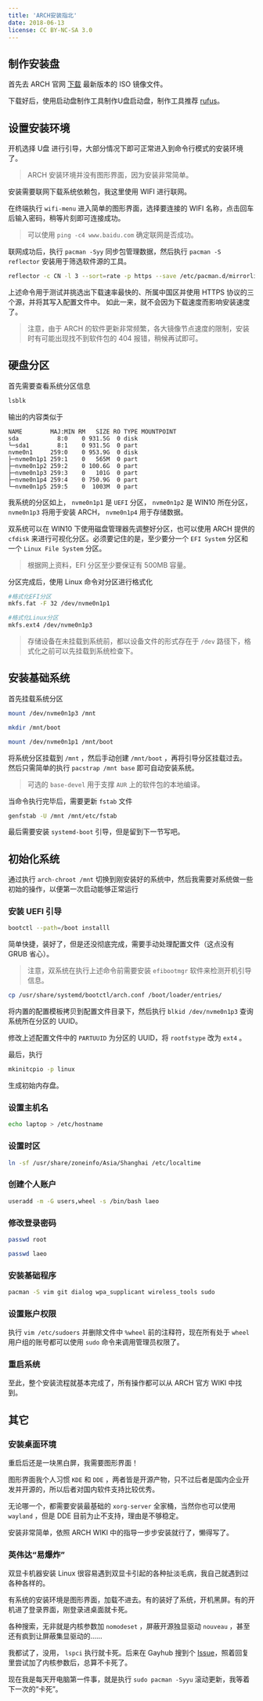```yaml
---
title: 'ARCH安装指北'
date: 2018-06-13
license: CC BY-NC-SA 3.0
---
```


## 制作安装盘

首先去 ARCH 官网 [下载](https://www.archlinux.org/download/) 最新版本的 ISO 镜像文件。

下载好后，使用启动盘制作工具制作U盘启动盘，制作工具推荐 [rufus](https://rufus.ie)。

## 设置安装环境

开机选择 U盘 进行引导，大部分情况下即可正常进入到命令行模式的安装环境了。

> ARCH 安装环境并没有图形界面，因为安装非常简单。

安装需要联网下载系统依赖包，我这里使用 WIFI 进行联网。

在终端执行 `wifi-menu` 进入简单的图形界面，选择要连接的 WIFI 名称，点击回车后输入密码，稍等片刻即可连接成功。

> 可以使用 `ping -c4 www.baidu.com` 确定联网是否成功。

联网成功后，执行 `pacman -Syy` 同步包管理数据，然后执行 `pacman -S reflector` 安装用于筛选软件源的工具。

```bash
reflector -c CN -l 3 --sort=rate -p https --save /etc/pacman.d/mirrorlist
```

上述命令用于测试并挑选出下载速率最快的、所属中国区并使用 HTTPS 协议的三个源，并将其写入配置文件中。
如此一来，就不会因为下载速度而影响安装速度了。

> 注意，由于 ARCH 的软件更新非常频繁，各大镜像节点速度的限制，安装时有可能出现找不到软件包的 404 报错，稍候再试即可。

## 硬盘分区

首先需要查看系统分区信息

```bash
lsblk
```

输出的内容类似于

```
NAME        MAJ:MIN RM   SIZE RO TYPE MOUNTPOINT
sda           8:0    0 931.5G  0 disk
└─sda1        8:1    0 931.5G  0 part
nvme0n1     259:0    0 953.9G  0 disk
├─nvme0n1p1 259:1    0   565M  0 part
├─nvme0n1p2 259:2    0 100.6G  0 part
├─nvme0n1p3 259:3    0   101G  0 part
├─nvme0n1p4 259:4    0 750.9G  0 part
└─nvme0n1p5 259:5    0  1003M  0 part
```

我系统的分区如上， `nvme0n1p1` 是 `UEFI` 分区， `nvme0n1p2` 是 WIN10 所在分区， `nvme0n1p3` 将用于安装 ARCH， `nvme0n1p4` 用于存储数据。

双系统可以在 WIN10 下使用磁盘管理器先调整好分区，也可以使用 ARCH 提供的 `cfdisk` 来进行可视化分区。必须要记住的是，至少要分一个 `EFI System` 分区和一个 `Linux File System` 分区。

> 根据网上资料，EFI 分区至少要保证有 500MB 容量。

分区完成后，使用 Linux 命令对分区进行格式化

```bash
#格式化EFI分区
mkfs.fat -F 32 /dev/nvme0n1p1

#格式化Linux分区
mkfs.ext4 /dev/nvme0n1p3
```

> 存储设备在未挂载到系统前，都以设备文件的形式存在于 `/dev` 路径下，格式化之前可以先挂载到系统检查下。

## 安装基础系统

首先挂载系统分区

```bash
mount /dev/nvme0n1p3 /mnt

mkdir /mnt/boot

mount /dev/nvme0n1p1 /mnt/boot
```

将系统分区挂载到 `/mnt` ，然后手动创建 `/mnt/boot` ，再将引导分区挂载过去。
然后只需简单的执行 `pacstrap /mnt base` 即可自动安装系统。

> 可选的 `base-devel` 用于支撑 `AUR` 上的软件包的本地编译。

当命令执行完毕后，需要更新 `fstab` 文件

```bash
genfstab -U /mnt /mnt/etc/fstab
```

最后需要安装 `systemd-boot` 引导，但是留到下一节写吧。

## 初始化系统

通过执行 `arch-chroot /mnt` 切换到刚安装好的系统中，然后我需要对系统做一些初始的操作，以便第一次启动能够正常运行

### 安装 UEFI 引导

```bash
bootctl --path=/boot installl
```

简单快捷，装好了，但是还没彻底完成，需要手动处理配置文件（这点没有 GRUB 省心）。

> 注意，双系统在执行上述命令前需要安装 `efibootmgr` 软件来检测开机引导信息。

```bash
cp /usr/share/systemd/bootctl/arch.conf /boot/loader/entries/
```

将内置的配置模板拷贝到配置文件目录下，然后执行 `blkid /dev/nvme0n1p3` 查询系统所在分区的 UUID。

修改上述配置文件中的 `PARTUUID` 为分区的 UUID，将 `rootfstype` 改为 `ext4` 。

最后，执行

```bash
mkinitcpio -p linux
```

生成初始内存盘。

### 设置主机名

```bash
echo laptop > /etc/hostname
```

### 设置时区

```bash
ln -sf /usr/share/zoneinfo/Asia/Shanghai /etc/localtime
```

### 创建个人账户

```bash
useradd -m -G users,wheel -s /bin/bash laeo
```

### 修改登录密码

```bash
passwd root

passwd laeo
```

### 安装基础程序

```bash
pacman -S vim git dialog wpa_supplicant wireless_tools sudo
```

### 设置账户权限

执行 `vim /etc/sudoers` 并删除文件中 `%wheel` 前的注释符，现在所有处于 `wheel` 用户组的账号都可以使用 `sudo` 命令来调用管理员权限了。

### 重启系统

至此，整个安装流程就基本完成了，所有操作都可以从 ARCH 官方 WIKI 中找到。

## 其它

### 安装桌面环境

重启后还是一块黑白屏，我需要图形界面！

图形界面我个人习惯 `KDE` 和 `DDE` ，两者皆是开源产物，只不过后者是国内企业开发并开源的，所以后者对国内软件支持比较优秀。

无论哪一个，都需要安装最基础的 `xorg-server` 全家桶，当然你也可以使用 `wayland` ，但是 DDE 目前为止不支持，理由是不够稳定。

安装非常简单，依照 ARCH WIKI 中的指导一步步安装就行了，懒得写了。

### 英伟达“易爆炸”

双显卡机器安装 Linux 很容易遇到双显卡引起的各种扯淡毛病，我自己就遇到过各种各样的。

有系统的安装环境是图形界面，加载不进去。有的装好了系统，开机黑屏。有的开机进了登录界面，刚登录进桌面就卡死。

各种搜索，无非就是内核参数加 `nomodeset` ，屏蔽开源独显驱动 `nouveau` ，甚至还有疯到让屏蔽集显驱动的……

我都试了，没用， `lspci` 执行就卡死。后来在 Gayhub 搜到个 [Issue](https://github.com/Bumblebee-Project/Bumblebee/issues/764#issuecomment-234494238)，照着回复里尝试加了内核参数后，总算不卡死了。

现在我是每天开电脑第一件事，就是执行 `sudo pacman -Syyu` 滚动更新，我等着下一次的“卡死”。
